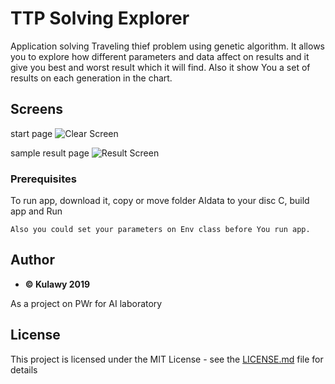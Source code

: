 # TTP Solving Explorer

Application solving Traveling thief problem using genetic algorithm. It allows you to explore how different parameters and data affect on results and it give you best and worst result which it will find. Also it show You a set of results on each generation in the chart.

## Screens

start page
![Clear Screen](https://i.ibb.co/4pq7Xgt/main.jpg )

sample result page
![Result Screen](https://i.ibb.co/XX36vJf/result-Screen.jpg)


### Prerequisites

To run app, download it, copy or move folder AIdata to your disc C, build app and Run

```
Also you could set your parameters on Env class before You run app.
```


## Author

* **:copyright: Kulawy 2019**

As a project on PWr for AI laboratory 

## License

This project is licensed under the MIT License - see the [LICENSE.md](LICENSE.md) file for details



